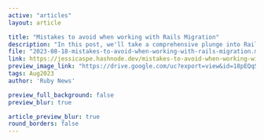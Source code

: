 ```yaml
---
active: "articles"
layout: article

title: "Mistakes to avoid when working with Rails Migration"
description: "In this post, we'll take a comprehensive plunge into Rails migration."
file: "2023-08-18-mistakes-to-avoid-when-working-with-rails-migration.md"
link: https://jessicaspe.hashnode.dev/mistakes-to-avoid-when-working-with-rails-migration
preview_image_link: "https://drive.google.com/uc?export=view&id=18pEQqSQOGSsfQ-n4Ae6HI_sRuYXx5cpZ"
tags: Aug2023
author: 'Ruby News'

preview_full_background: false
preview_blur: true

article_preview_blur: true
round_borders: false
---
```


